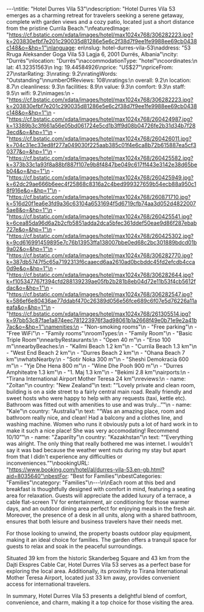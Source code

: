 ---\ntitle: "Hotel Durres Vila 53"\ndescription: "Hotel Durres Vila 53 emerges as a charming retreat for travelers seeking a serene getaway, complete with garden views and a cozy patio, located just a short distance from the pristine Currila Beach."\nfeaturedImage: "https://cf.bstatic.com/xdata/images/hotel/max1024x768/306282223.jpg?k=203830efbf7e201c290035d81286e5e6c2f38d7f9ee1fe9988ee69cb0438c148&o=&hp=1"\nlanguage: en\nslug: hotel-durres-vila-53\naddress: "53 Rruga Aleksander Goga Vila 53 Lagja 6, 2001 Durrës, Albania"\ncity: "Durrës"\nlocation: "Durrës"\naccommodationType: "hotel"\ncoordinates:\n  lat: 41.32351563\n  lng: 19.44584926\nprice: "US$27"\npriceFrom: 27\nstarRating: 3\nrating: 9.2\nratingWords: "Outstanding"\nnumberOfReviews: 108\nratings:\n  overall: 9.2\n  location: 8.7\n  cleanliness: 9.3\n  facilities: 8.9\n  value: 9.3\n  comfort: 9.3\n  staff: 9.5\n  wifi: 9.2\nimages:\n  - "https://cf.bstatic.com/xdata/images/hotel/max1024x768/306282223.jpg?k=203830efbf7e201c290035d81286e5e6c2f38d7f9ee1fe9988ee69cb0438c148&o=&hp=1"\n  - "https://cf.bstatic.com/xdata/images/hotel/max1024x768/260424987.jpg?k=13389b3c3f661a56e05bd061724e5cd1b3ff9d08b04726fe2b31d34b7f283ecd&o=&hp=1"\n  - "https://cf.bstatic.com/xdata/images/hotel/max1024x768/260426011.jpg?k=704c31ec33ed8f277a049030f225aab385c01f4e6ca8b72b615887ea5cf30377&o=&hp=1"\n  - "https://cf.bstatic.com/xdata/images/hotel/max1024x768/260425582.jpg?k=373b33c1a93f8a88bf887f107e9b8f4847be049c617ff443e3142e38d65beb04&o=&hp=1"\n  - "https://cf.bstatic.com/xdata/images/hotel/max1024x768/260425949.jpg?k=62dc29ae666b6eec4f25868c8316a2c4bed999327659b54ecb88a950c18f916e&o=&hp=1"\n  - "https://cf.bstatic.com/xdata/images/hotel/max1024x768/260871710.jpg?k=516d20f1ea6e3fd9a36c63104a6531694f5d6719cfb74aa3d052d48220075ae8&o=&hp=1"\n  - "https://cf.bstatic.com/xdata/images/hotel/max1024x768/260425541.jpg?k=6cea85da96d6a2b2cfb5851adda2dca5bfec361ddef50eae9d86f287ebab727e&o=&hp=1"\n  - "https://cf.bstatic.com/xdata/images/hotel/max1024x768/260425302.jpg?k=9cd616991459895e7c76b13953ffa138007bbe0ed68c2bc301889bdcd01b9a02&o=&hp=1"\n  - "https://cf.bstatic.com/xdata/images/hotel/max1024x768/306282770.jpg?k=387db5747f5c65a7192313f6caaecd6aa2610ad0bcbddc45fd2efcdb4cca0d9e&o=&hp=1"\n  - "https://cf.bstatic.com/xdata/images/hotel/max1024x768/306282644.jpg?k=f105347767f394cfd288139239ae05fb2b281b8eb04d72e11b53f4cb5612fdac&o=&hp=1"\n  - "https://cf.bstatic.com/xdata/images/hotel/max1024x768/306282547.jpg?k=586ef6e80436ae77ddabf470c26389d056e56fce689c6f07e5d76226a11aeafa&o=&hp=1"\n  - "https://cf.bstatic.com/xdata/images/hotel/max1024x768/261305514.jpg?k=97bb53c87fae1a874eec781223976f3ad98061b1a2668f49e0b71e9e2a41b7ac&o=&hp=1"\namenities:\n  - "Non-smoking rooms"\n  - "Free parking"\n  - "Free WiFi"\n  - "Family rooms"\nroomTypes:\n  - "Family Room"\n  - "Basic Triple Room"\nnearbyRestaurants:\n  - "Open 40 m"\n  - "Erso 100 m"\nnearbyBeaches:\n  - "Kallmi Beach 1.2 km"\n  - "Currila Beach 1.3 km"\n  - "West End Beach 2 km"\n  - "Durres Beach 2 km"\n  - "Ohana Beach 7 km"\nwhatsNearby:\n  - "Sotir Noka 300 m"\n  - "Sheshi Demokracia 600 m"\n  - "Yje Dhe Hena 800 m"\n  - "Wine Dhe Pooh 900 m"\n  - "Durres Amphiteatre 1.3 km"\n  - "1. Maj 1.3 km"\n  - "Bekimi 2.8 km"\nairports:\n  - "Tirana International Airport Mother Teresa 24 km"\nreviews:\n  - name: "Zoltan"\n    country: "New Zealand"\n    text: "“Lovely private and clean room, building is on a side street to a fairly central main road. Really friendly and sweet hosts who were happy to help with any requests (taxi, kettle etc). Bathroom was fitted out with amenities to use and was truly...”"\n  - name: "Kale"\n    country: "Australia"\n    text: "“Was an amazing place, room and bathroom really nice, and clean! Had a balcony and a clothes line, and washing machine. Women who runs it obviously puts a lot of hard work in to make it such a nice place! She was very accomodating! Recommend 10/10”"\n  - name: "Zaparilty"\n    country: "Kazakhstan"\n    text: "“Everything was alright. The only thing that really bothered me was internet. I wouldn't say it was bad because the weather went nuts during my stay but apart from that I didn't experience any difficulties or inconveniences.”"\nbookingURL: "https://www.booking.com/hotel/al/durres-vila-53.en-gb.html?aid=8035640"\nbestFor: "Best for Families"\nbestCategories: "Families"\ncategory: "Families"\n---\n\nEach room at this bed and breakfast is thoughtfully designed with comfort in mind, featuring a seating area for relaxation. Guests will appreciate the added luxury of a terrace, a cable flat-screen TV for entertainment, air conditioning for those warmer days, and an outdoor dining area perfect for enjoying meals in the fresh air. Moreover, the presence of a desk in all units, along with a shared bathroom, ensures that both leisure and business travelers have their needs met.

For those looking to unwind, the property boasts outdoor play equipment, making it an ideal choice for families. The garden offers a tranquil space for guests to relax and soak in the peaceful surroundings.

Situated 39 km from the historic Skanderbeg Square and 43 km from the Dajti Ekspres Cable Car, Hotel Durres Vila 53 serves as a perfect base for exploring the local area. Additionally, its proximity to Tirana International Mother Teresa Airport, located just 33 km away, provides convenient access for international travelers.

In summary, Hotel Durres Vila 53 presents a delightful blend of comfort, convenience, and charm, making it a top choice for those visiting the area.